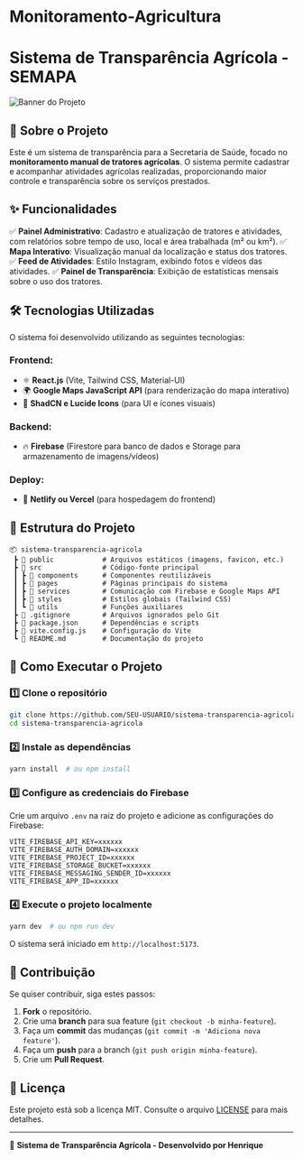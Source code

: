 # Monitoramento-Agricultura
# Sistema de Transparência Agrícola - SEMAPA

![Banner do Projeto](https://via.placeholder.com/1200x400?text=Sistema+de+Transpar%C3%AAncia+Agr%C3%ADcola)

## 📌 Sobre o Projeto
Este é um sistema de transparência para a Secretaria de Saúde, focado no **monitoramento manual de tratores agrícolas**. O sistema permite cadastrar e acompanhar atividades agrícolas realizadas, proporcionando maior controle e transparência sobre os serviços prestados.

## ✨ Funcionalidades

✅ **Painel Administrativo**: Cadastro e atualização de tratores e atividades, com relatórios sobre tempo de uso, local e área trabalhada (m² ou km²).
✅ **Mapa Interativo**: Visualização manual da localização e status dos tratores.
✅ **Feed de Atividades**: Estilo Instagram, exibindo fotos e vídeos das atividades.
✅ **Painel de Transparência**: Exibição de estatísticas mensais sobre o uso dos tratores.

## 🛠 Tecnologias Utilizadas

O sistema foi desenvolvido utilizando as seguintes tecnologias:

### **Frontend:**
- ⚛️ **React.js** (Vite, Tailwind CSS, Material-UI)
- 🌍 **Google Maps JavaScript API** (para renderização do mapa interativo)
- 🎨 **ShadCN e Lucide Icons** (para UI e ícones visuais)

### **Backend:**
- 🔥 **Firebase** (Firestore para banco de dados e Storage para armazenamento de imagens/vídeos)

### **Deploy:**
- 🚀 **Netlify ou Vercel** (para hospedagem do frontend)

## 📂 Estrutura do Projeto
```plaintext
📦 sistema-transparencia-agricola
 ┣ 📂 public            # Arquivos estáticos (imagens, favicon, etc.)
 ┣ 📂 src               # Código-fonte principal
 ┃ ┣ 📂 components      # Componentes reutilizáveis
 ┃ ┣ 📂 pages           # Páginas principais do sistema
 ┃ ┣ 📂 services        # Comunicação com Firebase e Google Maps API
 ┃ ┣ 📂 styles          # Estilos globais (Tailwind CSS)
 ┃ ┗ 📂 utils           # Funções auxiliares
 ┣ 📜 .gitignore        # Arquivos ignorados pelo Git
 ┣ 📜 package.json      # Dependências e scripts
 ┣ 📜 vite.config.js    # Configuração do Vite
 ┗ 📜 README.md         # Documentação do projeto
```

## 🚀 Como Executar o Projeto
### **1️⃣ Clone o repositório**
```sh
git clone https://github.com/SEU-USUARIO/sistema-transparencia-agricola.git
cd sistema-transparencia-agricola
```

### **2️⃣ Instale as dependências**
```sh
yarn install  # ou npm install
```

### **3️⃣ Configure as credenciais do Firebase**
Crie um arquivo `.env` na raiz do projeto e adicione as configurações do Firebase:
```env
VITE_FIREBASE_API_KEY=xxxxxx
VITE_FIREBASE_AUTH_DOMAIN=xxxxxx
VITE_FIREBASE_PROJECT_ID=xxxxxx
VITE_FIREBASE_STORAGE_BUCKET=xxxxxx
VITE_FIREBASE_MESSAGING_SENDER_ID=xxxxxx
VITE_FIREBASE_APP_ID=xxxxxx
```

### **4️⃣ Execute o projeto localmente**
```sh
yarn dev  # ou npm run dev
```

O sistema será iniciado em `http://localhost:5173`.

## 📢 Contribuição
Se quiser contribuir, siga estes passos:
1. **Fork** o repositório.
2. Crie uma **branch** para sua feature (`git checkout -b minha-feature`).
3. Faça um **commit** das mudanças (`git commit -m 'Adiciona nova feature'`).
4. Faça um **push** para a branch (`git push origin minha-feature`).
5. Crie um **Pull Request**.

## 📜 Licença
Este projeto está sob a licença MIT. Consulte o arquivo [LICENSE](LICENSE) para mais detalhes.

---

🚜 **Sistema de Transparência Agrícola - Desenvolvido por Henrique**
